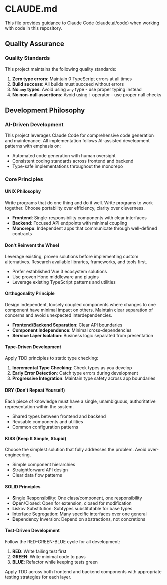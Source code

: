# CLAUDE.md

This file provides guidance to Claude Code (claude.ai/code) when working with code in this repository.

## Quality Assurance

### Quality Standards

This project maintains the following quality standards:

1. **Zero type errors**: Maintain 0 TypeScript errors at all times
2. **Build success**: All builds must succeed without errors
3. **No `any` types**: Avoid using `any` type - use proper typing instead
4. **No non-null assertions**: Avoid using `!` operator - use proper null checks

## Development Philosophy

### AI-Driven Development

This project leverages Claude Code for comprehensive code generation and maintenance. All implementation follows AI-assisted development patterns with emphasis on:

- Automated code generation with human oversight
- Consistent coding standards across frontend and backend
- Type-safe implementations throughout the monorepo

### Core Principles

#### UNIX Philosophy

Write programs that do one thing and do it well. Write programs to work together. Choose portability over efficiency, clarity over cleverness.

- **Frontend**: Single-responsibility components with clear interfaces
- **Backend**: Focused API endpoints with minimal coupling
- **Monorepo**: Independent apps that communicate through well-defined contracts

#### Don't Reinvent the Wheel

Leverage existing, proven solutions before implementing custom alternatives. Research available libraries, frameworks, and tools first.

- Prefer established Vue 3 ecosystem solutions
- Use proven Hono middleware and plugins
- Leverage existing TypeScript patterns and utilities

#### Orthogonality Principle

Design independent, loosely coupled components where changes to one component have minimal impact on others. Maintain clear separation of concerns and avoid unexpected interdependencies.

- **Frontend/Backend Separation**: Clear API boundaries
- **Component Independence**: Minimal cross-dependencies
- **Service Layer Isolation**: Business logic separated from presentation

#### Type-Driven Development

Apply TDD principles to static type checking:

1. **Incremental Type Checking**: Check types as you develop
2. **Early Error Detection**: Catch type errors during development
3. **Progressive Integration**: Maintain type safety across app boundaries

#### DRY (Don't Repeat Yourself)

Each piece of knowledge must have a single, unambiguous, authoritative representation within the system.

- Shared types between frontend and backend
- Reusable components and utilities
- Common configuration patterns

#### KISS (Keep It Simple, Stupid)

Choose the simplest solution that fully addresses the problem. Avoid over-engineering.

- Simple component hierarchies
- Straightforward API design
- Clear data flow patterns

#### SOLID Principles

- **S**ingle Responsibility: One class/component, one responsibility
- **O**pen/Closed: Open for extension, closed for modification
- **L**iskov Substitution: Subtypes substitutable for base types
- **I**nterface Segregation: Many specific interfaces over one general
- **D**ependency Inversion: Depend on abstractions, not concretions

#### Test-Driven Development

Follow the RED-GREEN-BLUE cycle for all development:

1. **RED**: Write failing test first
2. **GREEN**: Write minimal code to pass
3. **BLUE**: Refactor while keeping tests green

Apply TDD across both frontend and backend components with appropriate testing strategies for each layer.
